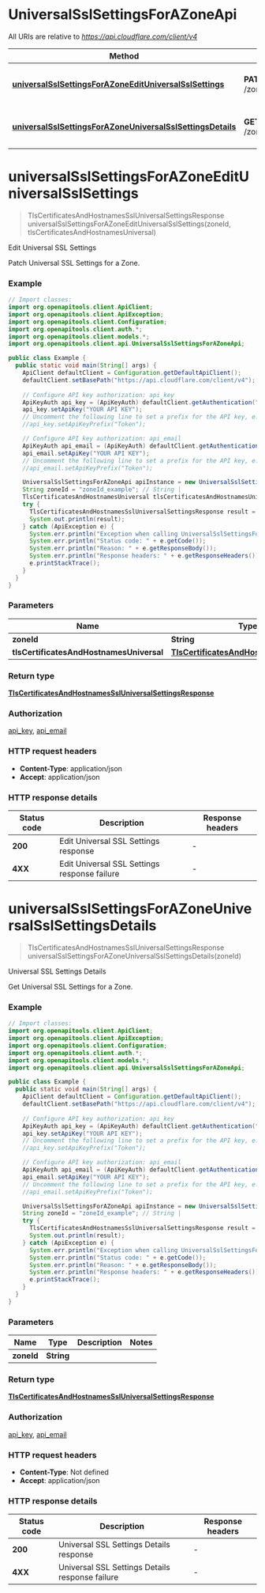 # UniversalSslSettingsForAZoneApi

All URIs are relative to *https://api.cloudflare.com/client/v4*

| Method | HTTP request | Description |
|------------- | ------------- | -------------|
| [**universalSslSettingsForAZoneEditUniversalSslSettings**](UniversalSslSettingsForAZoneApi.md#universalSslSettingsForAZoneEditUniversalSslSettings) | **PATCH** /zones/{zone_id}/ssl/universal/settings | Edit Universal SSL Settings |
| [**universalSslSettingsForAZoneUniversalSslSettingsDetails**](UniversalSslSettingsForAZoneApi.md#universalSslSettingsForAZoneUniversalSslSettingsDetails) | **GET** /zones/{zone_id}/ssl/universal/settings | Universal SSL Settings Details |


<a id="universalSslSettingsForAZoneEditUniversalSslSettings"></a>
# **universalSslSettingsForAZoneEditUniversalSslSettings**
> TlsCertificatesAndHostnamesSslUniversalSettingsResponse universalSslSettingsForAZoneEditUniversalSslSettings(zoneId, tlsCertificatesAndHostnamesUniversal)

Edit Universal SSL Settings

Patch Universal SSL Settings for a Zone.

### Example
```java
// Import classes:
import org.openapitools.client.ApiClient;
import org.openapitools.client.ApiException;
import org.openapitools.client.Configuration;
import org.openapitools.client.auth.*;
import org.openapitools.client.models.*;
import org.openapitools.client.api.UniversalSslSettingsForAZoneApi;

public class Example {
  public static void main(String[] args) {
    ApiClient defaultClient = Configuration.getDefaultApiClient();
    defaultClient.setBasePath("https://api.cloudflare.com/client/v4");
    
    // Configure API key authorization: api_key
    ApiKeyAuth api_key = (ApiKeyAuth) defaultClient.getAuthentication("api_key");
    api_key.setApiKey("YOUR API KEY");
    // Uncomment the following line to set a prefix for the API key, e.g. "Token" (defaults to null)
    //api_key.setApiKeyPrefix("Token");

    // Configure API key authorization: api_email
    ApiKeyAuth api_email = (ApiKeyAuth) defaultClient.getAuthentication("api_email");
    api_email.setApiKey("YOUR API KEY");
    // Uncomment the following line to set a prefix for the API key, e.g. "Token" (defaults to null)
    //api_email.setApiKeyPrefix("Token");

    UniversalSslSettingsForAZoneApi apiInstance = new UniversalSslSettingsForAZoneApi(defaultClient);
    String zoneId = "zoneId_example"; // String | 
    TlsCertificatesAndHostnamesUniversal tlsCertificatesAndHostnamesUniversal = new TlsCertificatesAndHostnamesUniversal(); // TlsCertificatesAndHostnamesUniversal | 
    try {
      TlsCertificatesAndHostnamesSslUniversalSettingsResponse result = apiInstance.universalSslSettingsForAZoneEditUniversalSslSettings(zoneId, tlsCertificatesAndHostnamesUniversal);
      System.out.println(result);
    } catch (ApiException e) {
      System.err.println("Exception when calling UniversalSslSettingsForAZoneApi#universalSslSettingsForAZoneEditUniversalSslSettings");
      System.err.println("Status code: " + e.getCode());
      System.err.println("Reason: " + e.getResponseBody());
      System.err.println("Response headers: " + e.getResponseHeaders());
      e.printStackTrace();
    }
  }
}
```

### Parameters

| Name | Type | Description  | Notes |
|------------- | ------------- | ------------- | -------------|
| **zoneId** | **String**|  | |
| **tlsCertificatesAndHostnamesUniversal** | [**TlsCertificatesAndHostnamesUniversal**](TlsCertificatesAndHostnamesUniversal.md)|  | |

### Return type

[**TlsCertificatesAndHostnamesSslUniversalSettingsResponse**](TlsCertificatesAndHostnamesSslUniversalSettingsResponse.md)

### Authorization

[api_key](../README.md#api_key), [api_email](../README.md#api_email)

### HTTP request headers

 - **Content-Type**: application/json
 - **Accept**: application/json

### HTTP response details
| Status code | Description | Response headers |
|-------------|-------------|------------------|
| **200** | Edit Universal SSL Settings response |  -  |
| **4XX** | Edit Universal SSL Settings response failure |  -  |

<a id="universalSslSettingsForAZoneUniversalSslSettingsDetails"></a>
# **universalSslSettingsForAZoneUniversalSslSettingsDetails**
> TlsCertificatesAndHostnamesSslUniversalSettingsResponse universalSslSettingsForAZoneUniversalSslSettingsDetails(zoneId)

Universal SSL Settings Details

Get Universal SSL Settings for a Zone.

### Example
```java
// Import classes:
import org.openapitools.client.ApiClient;
import org.openapitools.client.ApiException;
import org.openapitools.client.Configuration;
import org.openapitools.client.auth.*;
import org.openapitools.client.models.*;
import org.openapitools.client.api.UniversalSslSettingsForAZoneApi;

public class Example {
  public static void main(String[] args) {
    ApiClient defaultClient = Configuration.getDefaultApiClient();
    defaultClient.setBasePath("https://api.cloudflare.com/client/v4");
    
    // Configure API key authorization: api_key
    ApiKeyAuth api_key = (ApiKeyAuth) defaultClient.getAuthentication("api_key");
    api_key.setApiKey("YOUR API KEY");
    // Uncomment the following line to set a prefix for the API key, e.g. "Token" (defaults to null)
    //api_key.setApiKeyPrefix("Token");

    // Configure API key authorization: api_email
    ApiKeyAuth api_email = (ApiKeyAuth) defaultClient.getAuthentication("api_email");
    api_email.setApiKey("YOUR API KEY");
    // Uncomment the following line to set a prefix for the API key, e.g. "Token" (defaults to null)
    //api_email.setApiKeyPrefix("Token");

    UniversalSslSettingsForAZoneApi apiInstance = new UniversalSslSettingsForAZoneApi(defaultClient);
    String zoneId = "zoneId_example"; // String | 
    try {
      TlsCertificatesAndHostnamesSslUniversalSettingsResponse result = apiInstance.universalSslSettingsForAZoneUniversalSslSettingsDetails(zoneId);
      System.out.println(result);
    } catch (ApiException e) {
      System.err.println("Exception when calling UniversalSslSettingsForAZoneApi#universalSslSettingsForAZoneUniversalSslSettingsDetails");
      System.err.println("Status code: " + e.getCode());
      System.err.println("Reason: " + e.getResponseBody());
      System.err.println("Response headers: " + e.getResponseHeaders());
      e.printStackTrace();
    }
  }
}
```

### Parameters

| Name | Type | Description  | Notes |
|------------- | ------------- | ------------- | -------------|
| **zoneId** | **String**|  | |

### Return type

[**TlsCertificatesAndHostnamesSslUniversalSettingsResponse**](TlsCertificatesAndHostnamesSslUniversalSettingsResponse.md)

### Authorization

[api_key](../README.md#api_key), [api_email](../README.md#api_email)

### HTTP request headers

 - **Content-Type**: Not defined
 - **Accept**: application/json

### HTTP response details
| Status code | Description | Response headers |
|-------------|-------------|------------------|
| **200** | Universal SSL Settings Details response |  -  |
| **4XX** | Universal SSL Settings Details response failure |  -  |

